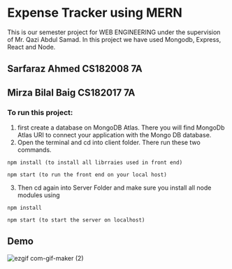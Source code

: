 # Expense Tracker using MERN
This is our semester project for WEB ENGINEERING under the supervision of Mr. Qazi Abdul Samad. In this project we have used Mongodb, Express, React and Node.

## Sarfaraz Ahmed   CS182008 7A
## Mirza Bilal Baig CS182017 7A

### To run this project:
1) first create a database on MongoDB Atlas. There you will find MongoDb Atlas URI to connect your application with the Mongo DB database.
2) Open the terminal and cd into client folder. There run these two commands.
```
npm install (to install all librraies used in front end)
```
```
npm start (to run the front end on your local host)
```
3) Then cd again into Server Folder and make sure you install all node modules using 
```
npm install 
```
```
npm start (to start the server on localhost)
```

## Demo

![ezgif com-gif-maker (2)](https://user-images.githubusercontent.com/69521378/183257386-a26ba290-c8ef-4f72-a834-7f01e745d6ed.gif)
